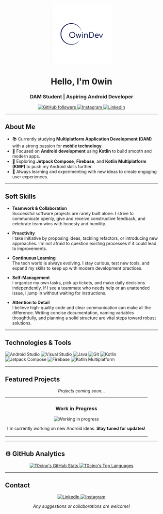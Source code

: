 <!-- LOGO / BANNER -->
<div align="center">
  <!-- Make sure "owindev.png" (or any image you prefer) is in the same repository folder as this README.md -->
  <img src="./owindev.png" alt="T0cino / OwinDev logo" width="200" />
</div>

<!-- TITLE & SUBTITLE -->
<h1 align="center">Hello, I'm 0win</h1>
<h3 align="center">DAM Student | Aspiring Android Developer</h3>

<!-- SOCIAL BADGES -->
<p align="center">
  <!-- GitHub followers -->
  <a href="https://github.com/T0cino?tab=followers">
    <img src="https://img.shields.io/github/followers/T0cino?style=social" alt="GitHub followers" />
  </a>
  
  <!-- Instagram -->
  <a href="https://www.instagram.com/0windev/" target="_blank">
    <img src="https://img.shields.io/badge/Instagram-E4405F?style=social&logo=instagram&logoColor=E4405F" alt="Instagram" />
  </a>

  <!-- LinkedIn -->
  <a href="https://www.linkedin.com/in/jairo-rodriguez-blanco/" target="_blank">
    <img src="https://img.shields.io/badge/LinkedIn-0A66C2?style=social&logo=linkedin&logoColor=0A66C2" alt="LinkedIn" />
  </a>
</p>

---

## About Me

- 📚 Currently studying **Multiplatform Application Development (DAM)** with a strong passion for **mobile technology**.
- 🎯 Focused on **Android development** using **Kotlin** to build smooth and modern apps.
- 🚀 Exploring **Jetpack Compose**, **Firebase**, and **Kotlin Multiplatform (KMP)** to push my Android skills further.
- 🌱 Always learning and experimenting with new ideas to create engaging user experiences.

---

## Soft Skills

- **Teamwork & Collaboration**  
  Successful software projects are rarely built alone. I strive to communicate openly, give and receive constructive feedback, and celebrate team wins with honesty and humility.

- **Proactivity**  
  I take initiative by proposing ideas, tackling refactors, or introducing new approaches. I’m not afraid to question existing processes if it could lead to improvements.

- **Continuous Learning**  
  The tech world is always evolving. I stay curious, test new tools, and expand my skills to keep up with modern development practices.

- **Self-Management**  
  I organize my own tasks, pick up tickets, and make daily decisions independently. If I see a teammate who needs help or an unattended issue, I jump in without waiting for instructions.

- **Attention to Detail**  
  I believe high-quality code and clear communication can make all the difference. Writing concise documentation, naming variables thoughtfully, and planning a solid structure are vital steps toward robust solutions.

---

## Technologies & Tools

<p>
  <!-- Android Studio -->
  <img src="https://img.shields.io/badge/Android_Studio-3DDC84?style=for-the-badge&logo=android-studio&logoColor=white" alt="Android Studio" />

  <!-- Visual Studio -->
  <img src="https://img.shields.io/badge/Visual%20Studio-5C2D91?style=for-the-badge&logo=visual-studio&logoColor=white" alt="Visual Studio" />

  <!-- Java -->
  <img src="https://img.shields.io/badge/Java-ED8B00?style=for-the-badge&logo=java&logoColor=white" alt="Java" />

  <!-- Git -->
  <img src="https://img.shields.io/badge/Git-F05032?style=for-the-badge&logo=git&logoColor=white" alt="Git" />

  <!-- Kotlin -->
  <img src="https://img.shields.io/badge/Kotlin-7F52FF?style=for-the-badge&logo=kotlin&logoColor=white" alt="Kotlin" />

  <!-- Jetpack Compose (in progress) -->
  <img src="https://img.shields.io/badge/Jetpack_Compose-4285F4?style=for-the-badge&logo=android&logoColor=white" alt="Jetpack Compose" />

  <!-- Firebase (in progress) -->
  <img src="https://img.shields.io/badge/Firebase-FFCA28?style=for-the-badge&logo=firebase&logoColor=black" alt="Firebase" />

  <!-- KMP (in progress) -->
  <img src="https://img.shields.io/badge/Kotlin_Multiplatform-7F52FF?style=for-the-badge&logo=kotlin&logoColor=white" alt="Kotlin Multiplatform" />
</p>

---

## Featured Projects

<p align="center"><em>Projects coming soon...</em></p>

<table>
  <tr>
    <td align="center" width="100%">
      <h3>Work in Progress</h3>
      <!-- Replace "./working.png" with your own image file or an external link if you prefer -->
      <img src="./working.png" alt="Working in progress" width="300" />
      <p>
        I'm currently working on new Android ideas.  
        <strong>Stay tuned for updates!</strong>
      </p>
    </td>
  </tr>
</table>

---

## ⚙️ GitHub Analytics

<p align="center">
  <a href="https://github.com/T0cino">
    <img height="180em" src="https://github-readme-stats-eight-theta.vercel.app/api?username=T0cino&show_icons=true&theme=algolia&include_all_commits=true&count_private=true" alt="T0cino's GitHub Stats"/>
    <img height="180em" src="https://github-readme-stats-eight-theta.vercel.app/api/top-langs/?username=T0cino&layout=compact&langs_count=8&theme=algolia" alt="T0cino's Top Languages"/>
  </a>
</p>

---

## Contact

<p align="center">
  <!-- LinkedIn -->
  <a href="https://www.linkedin.com/in/jairo-rodriguez-blanco/" target="_blank">
    <img src="https://img.shields.io/badge/LinkedIn-0A66C2?style=for-the-badge&logo=linkedin&logoColor=white" alt="LinkedIn">
  </a>
  
  <!-- Instagram -->
  <a href="https://www.instagram.com/0windev/" target="_blank">
    <img src="https://img.shields.io/badge/Instagram-E4405F?style=for-the-badge&logo=instagram&logoColor=white" alt="Instagram">
  </a>
</p>

<p align="center"><em>Any suggestions or collaborations are welcome!</em></p>
